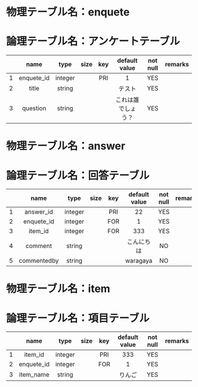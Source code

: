 # 物理テーブル名：enquete
# 論理テーブル名：アンケートテーブル

| |name|type|size|key|default value|not null|remarks|
|:---:|:---:|:---:|:---:|:---:|:---:|:---:|:---:|
|1|enquete_id|integer|  |PRI|1|YES|  |
|2|title|string|  |  |テスト|YES|  |
|3|question|string|  |  | これは誰でしょう？ |YES|  |

# 物理テーブル名：answer
# 論理テーブル名：回答テーブル
| |name|type|size|key|default value|not null|remarks|
|:---:|:---:|:---:|:---:|:---:|:---:|:---:|:---:|
|1|answer_id|integer|  |PRI|22|YES|  |
|2|enquete_id|integer|  |FOR|1|YES|  |
|3|item_id|integer|  | FOR |333|YES|  |
|4|comment|string|  |  | こんにちは |NO|  |
|5|commentedby|string|  |  | waragaya |NO|  |

# 物理テーブル名：item
# 論理テーブル名：項目テーブル
| |name|type|size|key|default value|not null|remarks|
|:---:|:---:|:---:|:---:|:---:|:---:|:---:|:---:|
|1|item_id|integer|  |PRI|333|YES|  |
|2|enquete_id|integer|  | FOR |1|YES|  |
|3|item_name|string|  |  | りんご |YES|  |
